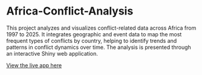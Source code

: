 # Africa-Conflict-Analysis
This project analyzes and visualizes conflict-related data across Africa from 1997 to 2025. It integrates geographic and event data to map the most frequent types of conflicts by country, helping to identify trends and patterns in conflict dynamics over time. The analysis is presented through an interactive Shiny web application.


[View the live app here](https://firassel.shinyapps.io/AfricaConflictAnalysis/)
